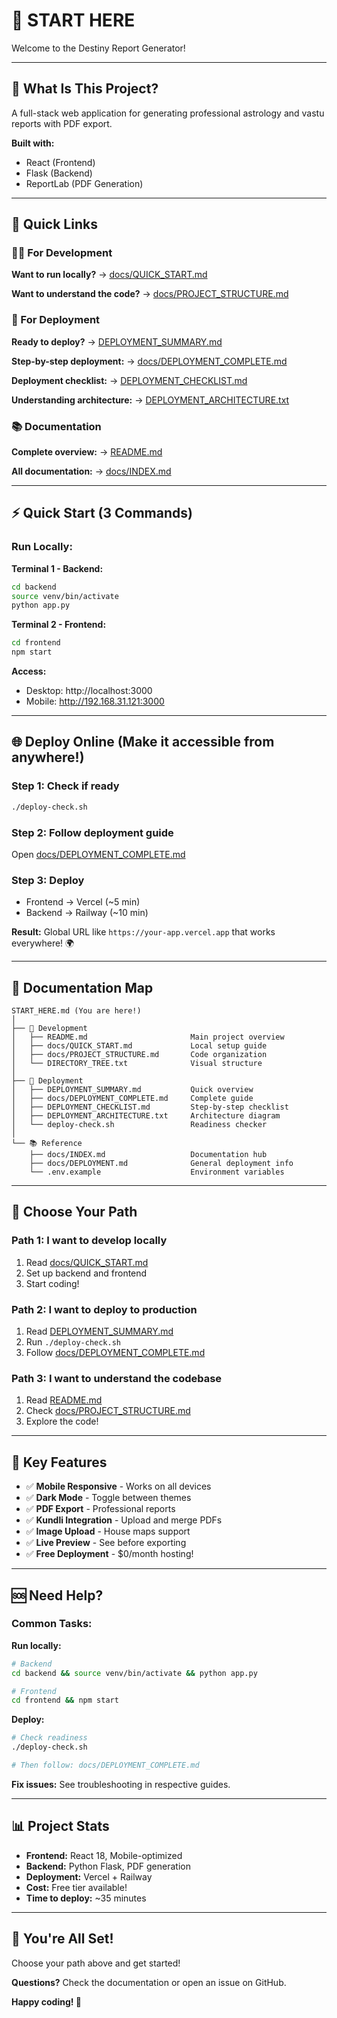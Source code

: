 # 🚀 START HERE

Welcome to the Destiny Report Generator!

---

## 📂 What Is This Project?

A full-stack web application for generating professional astrology and vastu reports with PDF export.

**Built with:**
- React (Frontend)
- Flask (Backend)
- ReportLab (PDF Generation)

---

## 🎯 Quick Links

### 👨‍💻 For Development

**Want to run locally?**
→ [docs/QUICK_START.md](docs/QUICK_START.md)

**Want to understand the code?**
→ [docs/PROJECT_STRUCTURE.md](docs/PROJECT_STRUCTURE.md)

### 🚀 For Deployment

**Ready to deploy?**
→ [DEPLOYMENT_SUMMARY.md](DEPLOYMENT_SUMMARY.md)

**Step-by-step deployment:**
→ [docs/DEPLOYMENT_COMPLETE.md](docs/DEPLOYMENT_COMPLETE.md)

**Deployment checklist:**
→ [DEPLOYMENT_CHECKLIST.md](DEPLOYMENT_CHECKLIST.md)

**Understanding architecture:**
→ [DEPLOYMENT_ARCHITECTURE.txt](DEPLOYMENT_ARCHITECTURE.txt)

### 📚 Documentation

**Complete overview:**
→ [README.md](README.md)

**All documentation:**
→ [docs/INDEX.md](docs/INDEX.md)

---

## ⚡ Quick Start (3 Commands)

### Run Locally:

**Terminal 1 - Backend:**
```bash
cd backend
source venv/bin/activate
python app.py
```

**Terminal 2 - Frontend:**
```bash
cd frontend
npm start
```

**Access:**
- Desktop: http://localhost:3000
- Mobile: http://192.168.31.121:3000

---

## 🌐 Deploy Online (Make it accessible from anywhere!)

### Step 1: Check if ready
```bash
./deploy-check.sh
```

### Step 2: Follow deployment guide
Open [docs/DEPLOYMENT_COMPLETE.md](docs/DEPLOYMENT_COMPLETE.md)

### Step 3: Deploy
- Frontend → Vercel (~5 min)
- Backend → Railway (~10 min)

**Result:**
Global URL like `https://your-app.vercel.app` that works everywhere! 🌍

---

## 📖 Documentation Map

```
START_HERE.md (You are here!)
│
├── 📘 Development
│   ├── README.md                       Main project overview
│   ├── docs/QUICK_START.md             Local setup guide
│   ├── docs/PROJECT_STRUCTURE.md       Code organization
│   └── DIRECTORY_TREE.txt              Visual structure
│
├── 🚀 Deployment
│   ├── DEPLOYMENT_SUMMARY.md           Quick overview
│   ├── docs/DEPLOYMENT_COMPLETE.md     Complete guide
│   ├── DEPLOYMENT_CHECKLIST.md         Step-by-step checklist
│   ├── DEPLOYMENT_ARCHITECTURE.txt     Architecture diagram
│   └── deploy-check.sh                 Readiness checker
│
└── 📚 Reference
    ├── docs/INDEX.md                   Documentation hub
    ├── docs/DEPLOYMENT.md              General deployment info
    └── .env.example                    Environment variables
```

---

## 🎯 Choose Your Path

### Path 1: I want to develop locally
1. Read [docs/QUICK_START.md](docs/QUICK_START.md)
2. Set up backend and frontend
3. Start coding!

### Path 2: I want to deploy to production
1. Read [DEPLOYMENT_SUMMARY.md](DEPLOYMENT_SUMMARY.md)
2. Run `./deploy-check.sh`
3. Follow [docs/DEPLOYMENT_COMPLETE.md](docs/DEPLOYMENT_COMPLETE.md)

### Path 3: I want to understand the codebase
1. Read [README.md](README.md)
2. Check [docs/PROJECT_STRUCTURE.md](docs/PROJECT_STRUCTURE.md)
3. Explore the code!

---

## 🔑 Key Features

- ✅ **Mobile Responsive** - Works on all devices
- ✅ **Dark Mode** - Toggle between themes
- ✅ **PDF Export** - Professional reports
- ✅ **Kundli Integration** - Upload and merge PDFs
- ✅ **Image Upload** - House maps support
- ✅ **Live Preview** - See before exporting
- ✅ **Free Deployment** - $0/month hosting!

---

## 🆘 Need Help?

### Common Tasks:

**Run locally:**
```bash
# Backend
cd backend && source venv/bin/activate && python app.py

# Frontend
cd frontend && npm start
```

**Deploy:**
```bash
# Check readiness
./deploy-check.sh

# Then follow: docs/DEPLOYMENT_COMPLETE.md
```

**Fix issues:**
See troubleshooting in respective guides.

---

## 📊 Project Stats

- **Frontend:** React 18, Mobile-optimized
- **Backend:** Python Flask, PDF generation
- **Deployment:** Vercel + Railway
- **Cost:** Free tier available!
- **Time to deploy:** ~35 minutes

---

## 🎉 You're All Set!

Choose your path above and get started!

**Questions?** Check the documentation or open an issue on GitHub.

**Happy coding! 🚀**
